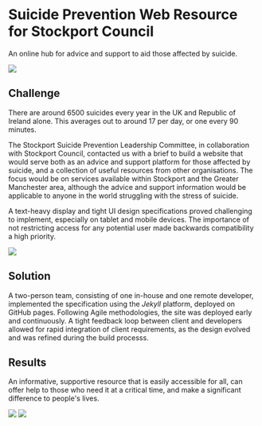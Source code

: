 # Suicide Prevention Web Resource for Stockport Council

An online hub for advice and support to aid those affected by suicide.

<p class="center"><img src="/assets/stockport-desktop.jpg" class="cm-image"></p>

## Challenge

There are around 6500 suicides every year in the UK and Republic of Ireland alone. This averages out to around 17 per day, or one every 90 minutes.

The Stockport Suicide Prevention Leadership Committee, in collaboration with Stockport Council, contacted us with a brief to build a website that would serve both as an advice and support platform for those affected by suicide, and a collection of useful resources from other organisations. The focus would be on services available within Stockport and the Greater Manchester area, although the advice and support information would be applicable to anyone in the world struggling with the stress of suicide.

A text-heavy display and tight UI design specifications proved challenging to implement, especially on tablet and mobile devices. The importance of not restricting access for any potential user made backwards compatibility a high priority.

<p class="center"><img src="/assets/stockport-laptop.jpg" class="cm-image"></p>

## Solution

A two-person team, consisting of one in-house and one remote developer, implemented the specification using the _Jekyll_ platform, deployed on GitHub pages. Following Agile methodologies, the site was deployed early and continuously. A tight feedback loop between client and developers allowed for rapid integration of client requirements, as the design evolved and was refined during the build processs.

## Results

An informative, supportive resource that is easily accessible for all, can offer help to those who need it at a critical time, and make a significant difference to people's lives.


<p class="center">
	<img class="stockport-tablet" src="/assets/stockport-tablet.jpg">
	<img class="stockport-mobile" src="/assets/stockport-mobile.jpg">
</p>